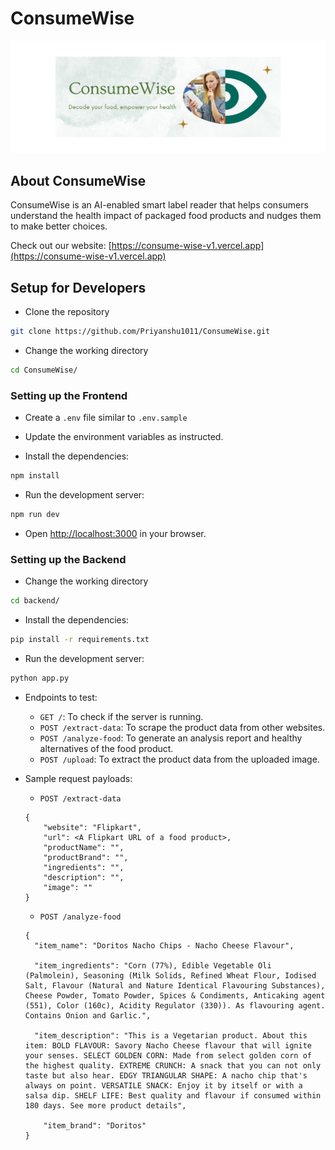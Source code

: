 # ConsumeWise

[![ConsumeWise Cover](https://github.com/Priyanshu1011/ConsumeWise/raw/main/Cover%20Image/ConsumeWise.png)](https://github.com/Priyanshu1011/ConsumeWise/raw/main/Cover%20Image/ConsumeWise.png)

## About ConsumeWise

ConsumeWise is an AI-enabled smart label reader that helps consumers understand the health impact of packaged food products and nudges them to make better choices.

Check out our website: [https://consume-wise-v1.vercel.app](https://consume-wise-v1.vercel.app)

## Setup for Developers

- Clone the repository

```bash
git clone https://github.com/Priyanshu1011/ConsumeWise.git
```

- Change the working directory

```bash
cd ConsumeWise/
```

### Setting up the Frontend

- Create a `.env` file similar to `.env.sample`

- Update the environment variables as instructed.

- Install the dependencies:

```bash
npm install
```

- Run the development server:

```bash
npm run dev
```

- Open [http://localhost:3000](http://localhost:3000) in your browser.

### Setting up the Backend

- Change the working directory

```bash
cd backend/
```

- Install the dependencies:

```bash
pip install -r requirements.txt
```

- Run the development server:

```bash
python app.py
```

- Endpoints to test:
  - `GET /`: To check if the server is running.
  - `POST /extract-data`: To scrape the product data from other websites.
  - `POST /analyze-food`: To generate an analysis report and healthy alternatives of the food product.
  - `POST /upload`: To extract the product data from the uploaded image.
- Sample request payloads:

  - `POST /extract-data`

  ```
  {
      "website": "Flipkart",
      "url": <A Flipkart URL of a food product>,
      "productName": "",
      "productBrand": "",
      "ingredients": "",
      "description": "",
      "image": ""
  }
  ```

  - `POST /analyze-food`

  ```
  {
    "item_name": "Doritos Nacho Chips - Nacho Cheese Flavour",

    "item_ingredients": "Corn (77%), Edible Vegetable Oli (Palmolein), Seasoning (Milk Solids, Refined Wheat Flour, Iodised Salt, Flavour (Natural and Nature Identical Flavouring Substances), Cheese Powder, Tomato Powder, Spices & Condiments, Anticaking agent (551), Color (160c), Acidity Regulator (330)). As flavouring agent. Contains Onion and Garlic.",

    "item_description": "This is a Vegetarian product. About this item: BOLD FLAVOUR: Savory Nacho Cheese flavour that will ignite your senses. SELECT GOLDEN CORN: Made from select golden corn of the highest quality. EXTREME CRUNCH: A snack that you can not only taste but also hear. EDGY TRIANGULAR SHAPE: A nacho chip that's always on point. VERSATILE SNACK: Enjoy it by itself or with a salsa dip. SHELF LIFE: Best quality and flavour if consumed within 180 days. See more product details",

      "item_brand": "Doritos"
  }
  ```
